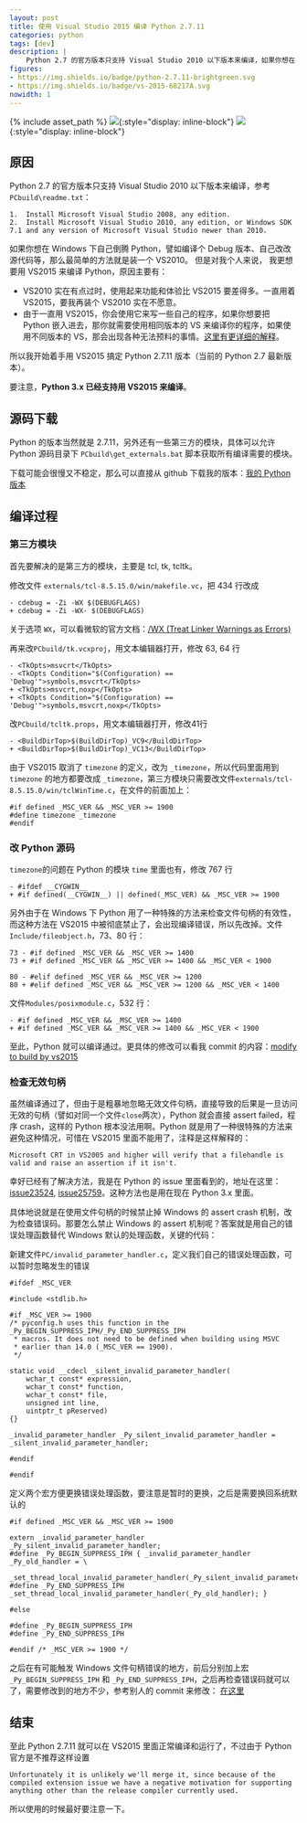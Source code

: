 ```yaml
---
layout: post
title: 使用 Visual Studio 2015 编译 Python 2.7.11
categories: python
tags: [dev]
description: |
    Python 2.7 的官方版本只支持 Visual Studio 2010 以下版本来编译，如果你想在 Windows 下自己倒腾 Python，那么最简单的方法就是装一个 VS2010。但是对我个人来说， VS2010 实在有点过时，使用起来功能和体验比 VS2015 要差得多。一直用着 VS2015，要我再装个 VS2010 实在不愿意，所以我觉得着手用 VS2015 搞定 Python 2.7.11 版本（当前的 Python 2.7 最新版本）。
figures:
- https://img.shields.io/badge/python-2.7.11-brightgreen.svg
- https://img.shields.io/badge/vs-2015-68217A.svg
nowidth: 1
---
```


{% include asset_path %}
![](https://img.shields.io/badge/python-2.7.11-brightgreen.svg){:style="display: inline-block"}
![](https://img.shields.io/badge/vs-2015-68217A.svg){:style="display: inline-block"}

## 原因

Python 2.7 的官方版本只支持 Visual Studio 2010 以下版本来编译，参考 `PCbuild\readme.txt`：


	1.  Install Microsoft Visual Studio 2008, any edition.
	2.  Install Microsoft Visual Studio 2010, any edition, or Windows SDK 7.1 and any version of Microsoft Visual Studio newer than 2010.


如果你想在 Windows 下自己倒腾 Python，譬如编译个 Debug 版本、自己改改源代码等，那么最简单的方法就是装一个 VS2010。
但是对我个人来说， 我更想要用 VS2015 来编译 Python，原因主要有：


- VS2010 实在有点过时，使用起来功能和体验比 VS2015 要差得多。一直用着 VS2015，要我再装个 VS2010 实在不愿意。
- 由于一直用 VS2015，你会使用它来写一些自己的程序，如果你想要把 Python 嵌入进去，那你就需要使用相同版本的 VS 来编译你的程序，如果使用不同版本的 VS，那会出现各种无法预料的事情。[这里有更详细的解释](http://siomsystems.com/mixing-visual-studio-versions/)。

所以我开始着手用 VS2015 搞定 Python 2.7.11 版本（当前的 Python 2.7 最新版本）。

要注意，**Python 3.x 已经支持用 VS2015 来编译**。

## 源码下载

Python 的版本当然就是 2.7.11，另外还有一些第三方的模块，具体可以允许 Python 源码目录下 `PCbuild\get_externals.bat` 脚本获取所有编译需要的模块。

下载可能会很慢又不稳定，那么可以直接从 github 下载我的版本：[我的 Python 版本](https://github.com/disenone/wpython-2.7.11/tree/e13f43a3b72ae2bdf4d2950c6364750ae668cbf4)

## 编译过程

### 第三方模块

首先要解决的是第三方的模块，主要是 tcl, tk, tcltk。

修改文件 `externals/tcl-8.5.15.0/win/makefile.vc`，把 434 行改成

	- cdebug = -Zi -WX $(DEBUGFLAGS)
	+ cdebug = -Zi -WX- $(DEBUGFLAGS)

关于选项 `WX`，可以看微软的官方文档：[/WX (Treat Linker Warnings as Errors)](https://msdn.microsoft.com/en-us/library/ms235592.aspx)

再来改`PCbuild/tk.vcxproj`，用文本编辑器打开，修改 63, 64 行

	- <TkOpts>msvcrt</TkOpts>
	- <TkOpts Condition="$(Configuration) == 'Debug'">symbols,msvcrt</TkOpts>
	+ <TkOpts>msvcrt,noxp</TkOpts>
	+ <TkOpts Condition="$(Configuration) == 'Debug'">symbols,msvcrt,noxp</TkOpts>

改`PCbuild/tcltk.props`，用文本编辑器打开，修改41行

	- <BuildDirTop>$(BuildDirTop)_VC9</BuildDirTop>
	+ <BuildDirTop>$(BuildDirTop)_VC13</BuildDirTop>

由于 VS2015 取消了 `timezone` 的定义，改为 `_timezone`，所以代码里面用到 `timezone` 的地方都要改成 `_timezone`，第三方模块只需要改文件`externals/tcl-8.5.15.0/win/tclWinTime.c`，在文件的前面加上：

	#if defined _MSC_VER && _MSC_VER >= 1900
	#define timezone _timezone
	#endif

### 改 Python 源码

`timezone`的问题在 Python 的模块 `time` 里面也有，修改 767 行

	- #ifdef __CYGWIN__
	+ #if defined(__CYGWIN__) || defined(_MSC_VER) && _MSC_VER >= 1900


另外由于在 Windows 下 Python 用了一种特殊的方法来检查文件句柄的有效性，而这种方法在 VS2015 中被彻底禁止了，会出现编译错误，所以先改掉。文件 `Include/fileobject.h`，73、80 行：

	73 - #if defined _MSC_VER && _MSC_VER >= 1400
	73 + #if defined _MSC_VER && _MSC_VER >= 1400 && _MSC_VER < 1900

	80 - #elif defined _MSC_VER && _MSC_VER >= 1200
	80 + #elif defined _MSC_VER && _MSC_VER >= 1200 && _MSC_VER < 1400


文件`Modules/posixmodule.c`，532 行：

	- #if defined _MSC_VER && _MSC_VER >= 1400
	+ #if defined _MSC_VER && _MSC_VER >= 1400 && _MSC_VER < 1900

至此，Python 就可以编译通过。更具体的修改可以看我 commit 的内容：[modify to build by vs2015](https://github.com/disenone/wpython-2.7.11/commit/4037e2d806518dbf06ffb8ee5c46f419ef8d7edf)


### 检查无效句柄

虽然编译通过了，但由于是粗暴地忽略无效文件句柄，直接导致的后果是一旦访问无效的句柄（譬如对同一个文件`close`两次），Python 就会直接 assert failed，程序 crash，这样的 Python 根本没法用啊。Python 就是用了一种很特殊的方法来避免这种情况，可惜在 VS2015 里面不能用了，注释是这样解释的：

	Microsoft CRT in VS2005 and higher will verify that a filehandle is valid and raise an assertion if it isn't.


幸好已经有了解决方法，我是在 Python 的 issue 里面看到的，地址在这里：[issue23524](http://psf.upfronthosting.co.za/roundup/tracker/issue23524), [issue25759](http://psf.upfronthosting.co.za/roundup/tracker/issue25759)。这种方法也是用在现在 Python 3.x 里面。


具体地说就是在使用文件句柄的时候禁止掉 Windows 的 assert crash 机制，改为检查错误码。那要怎么禁止 Windows 的 assert 机制呢？答案就是用自己的错误处理函数替代 Windows 默认的处理函数，关键的代码：


新建文件`PC/invalid_parameter_handler.c`，定义我们自己的错误处理函数，可以暂时忽略发生的错误


	#ifdef _MSC_VER

	#include <stdlib.h>

	#if _MSC_VER >= 1900
	/* pyconfig.h uses this function in the _Py_BEGIN_SUPPRESS_IPH/_Py_END_SUPPRESS_IPH
	 * macros. It does not need to be defined when building using MSVC
	 * earlier than 14.0 (_MSC_VER == 1900).
	 */

	static void __cdecl _silent_invalid_parameter_handler(
	    wchar_t const* expression,
	    wchar_t const* function,
	    wchar_t const* file,
	    unsigned int line,
		uintptr_t pReserved) 
	{}

	_invalid_parameter_handler _Py_silent_invalid_parameter_handler = _silent_invalid_parameter_handler;

	#endif

	#endif


定义两个宏方便更换错误处理函数，要注意是暂时的更换，之后是需要换回系统默认的

	#if defined _MSC_VER && _MSC_VER >= 1900

	extern _invalid_parameter_handler _Py_silent_invalid_parameter_handler;
	#define _Py_BEGIN_SUPPRESS_IPH { _invalid_parameter_handler _Py_old_handler = \
	    _set_thread_local_invalid_parameter_handler(_Py_silent_invalid_parameter_handler);
	#define _Py_END_SUPPRESS_IPH _set_thread_local_invalid_parameter_handler(_Py_old_handler); }

	#else

	#define _Py_BEGIN_SUPPRESS_IPH
	#define _Py_END_SUPPRESS_IPH

	#endif /* _MSC_VER >= 1900 */


之后在有可能触发 Windows 文件句柄错误的地方，前后分别加上宏`_Py_BEGIN_SUPPRESS_IPH` 和 `_Py_END_SUPPRESS_IPH`，之后再检查错误码就可以了，需要修改到的地方不少，参考别人的 commit 来修改：
[在这里](https://github.com/kovidgoyal/cpython/commit/a9ec814d466d3c0139d10b69666f88eed10e4940)

## 结束

至此 Python 2.7.11 就可以在 VS2015 里面正常编译和运行了，不过由于 Python 官方是不推荐这样设置

	Unfortunately it is unlikely we'll merge it, since because of the compiled extension issue we have a negative motivation for supporting anything other than the release compiler currently used.

所以使用的时候最好要注意一下。